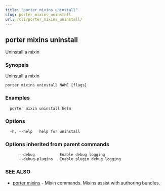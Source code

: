 ```yaml
---
title: "porter mixins uninstall"
slug: porter_mixins_uninstall
url: /cli/porter_mixins_uninstall/
---
```

## porter mixins uninstall

Uninstall a mixin

### Synopsis

Uninstall a mixin

```
porter mixins uninstall NAME [flags]
```

### Examples

```
  porter mixin uninstall helm
```

### Options

```
  -h, --help   help for uninstall
```

### Options inherited from parent commands

```
      --debug           Enable debug logging
      --debug-plugins   Enable plugin debug logging
```

### SEE ALSO

* [porter mixins](/cli/porter_mixins/)	 - Mixin commands. Mixins assist with authoring bundles.

